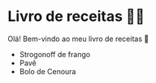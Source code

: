 # Livro de receitas :man_cook:

Olá! Bem-vindo ao meu livro de receitas :wave:

- Strogonoff de frango
- Pavê
- Bolo de Cenoura